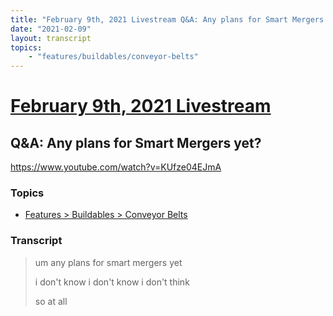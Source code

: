 ```yaml
---
title: "February 9th, 2021 Livestream Q&A: Any plans for Smart Mergers yet?"
date: "2021-02-09"
layout: transcript
topics:
    - "features/buildables/conveyor-belts"
---
```

# [February 9th, 2021 Livestream](../2021-02-09.md)
## Q&A: Any plans for Smart Mergers yet?
https://www.youtube.com/watch?v=KUfze04EJmA

### Topics
* [Features > Buildables > Conveyor Belts](../topics/features/buildables/conveyor-belts.md)

### Transcript

> um any plans for smart mergers yet
> 
> i don't know i don't know i don't think
> 
> so at all
> 

